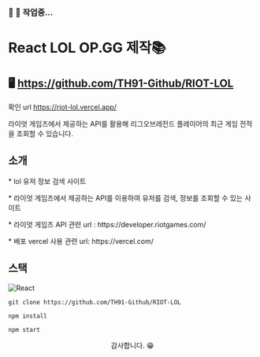 
###  🔗 🚧 작업중...<br>

# React LOL OP.GG 제작📚

## 🖥️ https://github.com/TH91-Github/RIOT-LOL

확인 url 
https://riot-lol.vercel.app/


라이엇 게임즈에서 제공하는 API를 활용해 리그오브레전드 플레이어의 최근 게임 전적을 조회할 수 있습니다.

## 소개
<p>* lol 유저 정보 검색 사이트</p>
<p>* 라이엇 게임즈에서 제공하는 API를 이용하여 유저를 검색, 정보를 조회할 수 있는 사이트</p>
<p>* 라이엇 게임즈 API 관련 url : https://developer.riotgames.com/</p>
<p>* 배포 vercel 사용 관련 url: https://vercel.com/</p>


## 스택
<span><img src="https://img.shields.io/badge/React-61DAFB?style=for-the-badge&logo=React&logoColor=white" alt="React" /></span>


```shell
git clone https://github.com/TH91-Github/RIOT-LOL
```

```shell
npm install
```

```shell
npm start
```

<p align="center">감사합니다. 😁</P>
